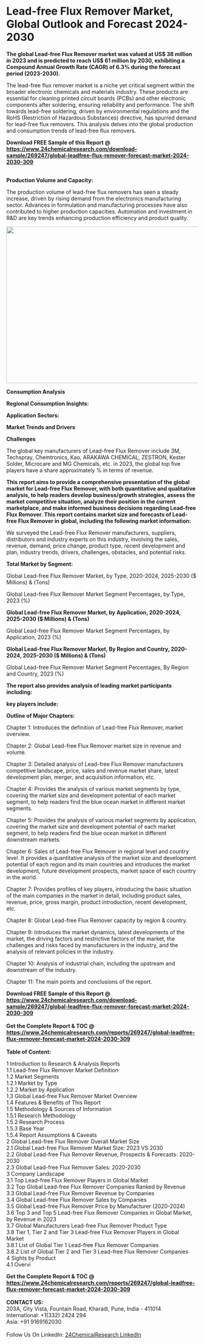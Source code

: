 <h1>Lead-free Flux Remover Market, Global Outlook and Forecast 2024-2030</h1><p><strong>The global Lead-free Flux Remover market was valued at US$ 38 million in 2023 and is predicted to reach US$ 61 million by 2030, exhibiting a Compound Annual Growth Rate (CAGR) of 6.3% during the forecast period (2023-2030).</strong></p><p>
</p><p>The lead-free flux remover market is a niche yet critical segment within the broader electronic chemicals and materials industry. These products are essential for cleaning printed circuit boards (PCBs) and other electronic components after soldering, ensuring reliability and performance. The shift towards lead-free soldering, driven by environmental regulations and the RoHS (Restriction of Hazardous Substances) directive, has spurred demand for lead-free flux removers. This analysis delves into the global production and consumption trends of lead-free flux removers.</p><div><b>Download FREE Sample of this Report @ 
            <a href="https://www.24chemicalresearch.com/download-sample/269247/global-leadfree-flux-remover-forecast-market-2024-2030-309">
            https://www.24chemicalresearch.com/download-sample/269247/global-leadfree-flux-remover-forecast-market-2024-2030-309</a></b></div><br><p>
</p><p><strong>Production Volume and Capacity:</strong></p><p>
</p><p>The production volume of lead-free flux removers has seen a steady increase, driven by rising demand from the electronics manufacturing sector. Advances in formulation and manufacturing processes have also contributed to higher production capacities. Automation and investment in R&amp;D are key trends enhancing production efficiency and product quality.</p><p>
</p><p><img alt="" src="https://24chemicalresearch.com/assets/report-images/LeadfreeFluxRemover.png" style="height:411px; width:731px"></p><p>
</p><p><strong>Consumption Analysis</strong></p><p>
</p><p><strong>Regional Consumption Insights:</strong></p><p>
</p><p>
</p><p><strong>Application Sectors:</strong></p><p>
</p><p>
</p><p><strong>Market Trends and Drivers</strong></p><p>
</p><p>
<strong>Challenges</strong></p><p>
</p><p>
</p><p>The global key manufacturers of Lead-free Flux Remover include 3M, Techspray, Chemtronics, Kao, ARAKAWA CHEMICAL, ZESTRON, Kester Solder, Microcare and MG Chemicals, etc. in 2023, the global top five players have a share approximately % in terms of revenue.</p><p>
<strong>This report aims to provide a comprehensive presentation of the global market for Lead-free Flux Remover, with both quantitative and qualitative analysis, to help readers develop business/growth strategies, assess the market competitive situation, analyze their position in the current marketplace, and make informed business decisions regarding Lead-free Flux Remover. This report contains market size and forecasts of Lead-free Flux Remover in global, including the following market information:</strong></p><p>
</p><p>
</p><p>We surveyed the Lead-free Flux Remover manufacturers, suppliers, distributors and industry experts on this industry, involving the sales, revenue, demand, price change, product type, recent development and plan, industry trends, drivers, challenges, obstacles, and potential risks.</p><p>
<strong>Total Market by Segment:</strong></p><p>
Global Lead-free Flux Remover Market, by Type, 2020-2024, 2025-2030 ($ Millions) &amp; (Tons)</p><p>
Global Lead-free Flux Remover Market Segment Percentages, by Type, 2023 (%)</p><p>
</p><p>
</p><p><strong>Global Lead-free Flux Remover Market, by Application, 2020-2024, 2025-2030 ($ Millions) &amp; (Tons)</strong></p><p>
Global Lead-free Flux Remover Market Segment Percentages, by Application, 2023 (%)</p><p>
</p><p>
</p><p><strong>Global Lead-free Flux Remover Market, By Region and Country, 2020-2024, 2025-2030 ($ Millions) &amp; (Tons)</strong></p><p>
Global Lead-free Flux Remover Market Segment Percentages, By Region and Country, 2023 (%)</p><p>
</p><p></p><p>
</p><p></p><p>
</p><p></p><p>
</p><p></p><p>
</p><p></p><p>
</p><p></p><p>
</p><p>
</p><p></p><p>
<strong>The report also provides analysis of leading market participants including:</strong></p><p>
</p><p>
</p><p><strong>key players include:</strong></p><p>
</p><p>
</p><p><strong>Outline of Major Chapters:</strong></p><p>
Chapter 1: Introduces the definition of Lead-free Flux Remover, market overview.</p><p>
Chapter 2: Global Lead-free Flux Remover market size in revenue and volume.</p><p>
Chapter 3: Detailed analysis of Lead-free Flux Remover manufacturers competitive landscape, price, sales and revenue market share, latest development plan, merger, and acquisition information, etc.</p><p>
Chapter 4: Provides the analysis of various market segments by type, covering the market size and development potential of each market segment, to help readers find the blue ocean market in different market segments.</p><p>
Chapter 5: Provides the analysis of various market segments by application, covering the market size and development potential of each market segment, to help readers find the blue ocean market in different downstream markets.</p><p>
Chapter 6: Sales of Lead-free Flux Remover in regional level and country level. It provides a quantitative analysis of the market size and development potential of each region and its main countries and introduces the market development, future development prospects, market space of each country in the world.</p><p>
Chapter 7: Provides profiles of key players, introducing the basic situation of the main companies in the market in detail, including product sales, revenue, price, gross margin, product introduction, recent development, etc.</p><p>
Chapter 8: Global Lead-free Flux Remover capacity by region &amp; country.</p><p>
Chapter 9: Introduces the market dynamics, latest developments of the market, the driving factors and restrictive factors of the market, the challenges and risks faced by manufacturers in the industry, and the analysis of relevant policies in the industry.</p><p>
Chapter 10: Analysis of industrial chain, including the upstream and downstream of the industry.</p><p>
Chapter 11: The main points and conclusions of the report.</p><div><b>Download FREE Sample of this Report @ 
            <a href="https://www.24chemicalresearch.com/download-sample/269247/global-leadfree-flux-remover-forecast-market-2024-2030-309">
            https://www.24chemicalresearch.com/download-sample/269247/global-leadfree-flux-remover-forecast-market-2024-2030-309</a></b></div><br><div><b>Get the Complete Report & TOC @ 
            <a href="https://www.24chemicalresearch.com/reports/269247/global-leadfree-flux-remover-forecast-market-2024-2030-309">
            https://www.24chemicalresearch.com/reports/269247/global-leadfree-flux-remover-forecast-market-2024-2030-309</a></b></div><br>
            <b>Table of Content:</b><p>1 Introduction to Research & Analysis Reports<br />
    1.1 Lead-free Flux Remover Market Definition<br />
    1.2 Market Segments<br />
        1.2.1 Market by Type<br />
        1.2.2 Market by Application<br />
    1.3 Global Lead-free Flux Remover Market Overview<br />
    1.4 Features & Benefits of This Report<br />
    1.5 Methodology & Sources of Information<br />
        1.5.1 Research Methodology<br />
        1.5.2 Research Process<br />
        1.5.3 Base Year<br />
        1.5.4 Report Assumptions & Caveats<br />
2 Global Lead-free Flux Remover Overall Market Size<br />
    2.1 Global Lead-free Flux Remover Market Size: 2023 VS 2030<br />
    2.2 Global Lead-free Flux Remover Revenue, Prospects & Forecasts: 2020-2030<br />
    2.3 Global Lead-free Flux Remover Sales: 2020-2030<br />
3 Company Landscape<br />
    3.1 Top Lead-free Flux Remover Players in Global Market<br />
    3.2 Top Global Lead-free Flux Remover Companies Ranked by Revenue<br />
    3.3 Global Lead-free Flux Remover Revenue by Companies<br />
    3.4 Global Lead-free Flux Remover Sales by Companies<br />
    3.5 Global Lead-free Flux Remover Price by Manufacturer (2020-2024)<br />
    3.6 Top 3 and Top 5 Lead-free Flux Remover Companies in Global Market, by Revenue in 2023<br />
    3.7 Global Manufacturers Lead-free Flux Remover Product Type<br />
    3.8 Tier 1, Tier 2 and Tier 3 Lead-free Flux Remover Players in Global Market<br />
        3.8.1 List of Global Tier 1 Lead-free Flux Remover Companies<br />
        3.8.2 List of Global Tier 2 and Tier 3 Lead-free Flux Remover Companies<br />
4 Sights by Product<br />
    4.1 Overvi</p><div><b>Get the Complete Report & TOC @ 
            <a href="https://www.24chemicalresearch.com/reports/269247/global-leadfree-flux-remover-forecast-market-2024-2030-309">
            https://www.24chemicalresearch.com/reports/269247/global-leadfree-flux-remover-forecast-market-2024-2030-309</a></b></div><br><b>CONTACT US:</b><br>
            203A, City Vista, Fountain Road, Kharadi, Pune, India - 411014<br>
            International: +1(332) 2424 294<br>
            Asia: +91 9169162030 <br><br>
            Follow Us On LinkedIn: <a href="https://www.linkedin.com/company/24chemicalresearch/">24ChemicalResearch LinkedIn</a>
